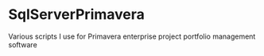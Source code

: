 # SqlServerPrimavera
Various scripts I use for Primavera enterprise project portfolio management software
